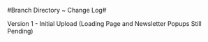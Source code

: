 #Branch Directory ~ Change Log#

Version 1 - Initial Upload (Loading Page and Newsletter Popups Still Pending)
